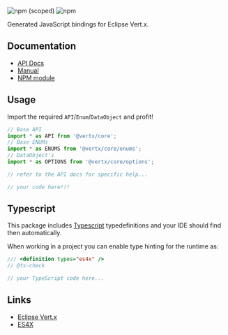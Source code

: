 ![npm (scoped)](https://img.shields.io/npm/v/@vertx/core.svg)
![npm](https://img.shields.io/npm/l/@vertx/core.svg)

Generated JavaScript bindings for Eclipse Vert.x.

## Documentation

* [API Docs](https://reactiverse.io/es4x/@vertx/core)
* [Manual](https://reactiverse.io/es4x/manual/@vertx/core)
* [NPM module](https://www.npmjs.com/package/@vertx/core)

## Usage

Import the required `API`/`Enum`/`DataObject` and profit!

```js
// Base API
import * as API from '@vertx/core';
// Base ENUMs
import * as ENUMS from '@vertx/core/enums';
// DataObject's
import * as OPTIONS from '@vertx/core/options';

// refer to the API docs for specific help...

// your code here!!!

```

## Typescript

This package includes [Typescript](http://www.typescriptlang.org/) typedefinitions and your IDE should find then automatically.

When working in a project you can enable type hinting for the runtime as:

```js
/// <definition types="es4x" />
// @ts-check

// your TypeScript code here...
```

## Links

* [Eclipse Vert.x](https://vertx.io)
* [ES4X](https://reactiverse.io/es4x)

